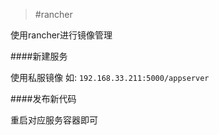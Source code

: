 >#rancher

使用rancher进行镜像管理

####新建服务

使用私服镜像 如:  `192.168.33.211:5000/appserver`


####发布新代码

重启对应服务容器即可
